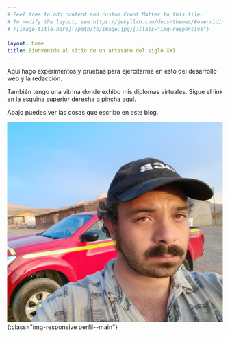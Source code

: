 ```yaml
---
# Feel free to add content and custom Front Matter to this file.
# To modify the layout, see https://jekyllrb.com/docs/themes/#overriding-theme-defaults
# ![image-title-here](/path/to/image.jpg){:class="img-responsive"}

layout: home
title: Bienvenido al sitio de un artesano del siglo XXI
---
```


Aquí hago experimentos y pruebas para ejercitarme en esto del desarrollo web y la redacción.

También tengo una vitrina donde exhibo mis diplomas virtuales. Sigue el link en la esquina superior derecha o
[pincha aquí](./diplomas.md).

Abajo puedes ver las cosas que escribo en este blog.

![foto de perfil](/assets/img/perfil.jpg){:class="img-responsive perfil--main"}
